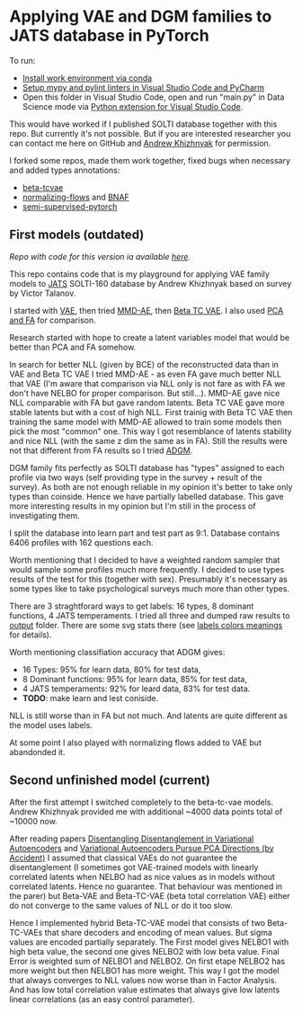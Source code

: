 Applying VAE and DGM families to JATS database in PyTorch
=========================================================

To run:

* [Install work environment via conda](https://github.com/kiwi0fruit/pyappshare/tree/master/template_env)
* [Setup mypy and pylint linters in Visual Studio Code and PyCharm](./README_SETUP_LINTERS.md)
* Open this folder in Visual Studio Code, open and run "main.py" in Data Science mode via
  [Python extension for Visual Studio Code](https://marketplace.visualstudio.com/items?itemName=ms-python.python).

This would have worked if I published SOLTI database together with this repo. But currently it's not possible.
But if you are interested researcher you can contact me here on GitHub and [Andrew Khizhnyak](https://vk.com/hizhnjak) for permission.

I forked some repos, made them work together, fixed bugs when necessary and added types annotations:

* [beta-tcvae](https://github.com/rtqichen/beta-tcvae)
* [normalizing-flows](https://github.com/tonyduan/normalizing-flows) and [BNAF](https://github.com/nicola-decao/BNAF)
* [semi-supervised-pytorch](https://github.com/wohlert/semi-supervised-pytorch)


First models (outdated)
----------------------------------------------

*Repo with code for this version ia available [here](https://github.com/kiwi0fruit/jats-semi-supervised-pytorch/tree/0.1).*

This repo contains code that is my playground for applying VAE family models to [JATS](https://github.com/kiwi0fruit/jats) SOLTI-160 database
by Andrew Khizhnyak based on survey by Victor Talanov.

I started with [VAE](https://arxiv.org/abs/1312.6114), then tried [MMD-AE](https://arxiv.org/abs/1706.02262),
then [Beta TC VAE](https://arxiv.org/abs/1802.04942). I also used [PCA and FA](./vae/linear_component_analyzer.py) for comparison.

Research started with hope to create a latent variables model that would be better than PCA and FA somehow.

In search for better NLL (given by BCE) of the reconstructed data than in VAE and Beta TC VAE I tried MMD-AE - as even FA gave much better NLL that VAE
(I'm aware that comparison via NLL only is not fare as with FA we don't have NELBO for proper comparison. But still...).
MMD-AE gave nice NLL comparable with FA but gave random latents. Beta TC VAE gave more stable latents but with a cost of high NLL.
First trainig with Beta TC VAE then training the same model with MMD-AE allowed to train some models then pick the most "common" one.
This way I got resemblance of latents stability and nice NLL (with the same z dim the same as in FA).
Still the results were not that different from FA results so I tried [ADGM](https://arxiv.org/abs/1602.05473).

DGM family fits perfectly as SOLTI database has "types" assigned to each profile via two ways (self providing type in the survey + result of the survey).
As both are not enough reliable in my opinion it's better to take only types than coinside. Hence we have partially labelled database.
This gave more interesting results in my opinion but I'm still in the process of investigating them.

I split the database into learn part and test part as 9:1. Database contains 6406 profiles with 162 questions each.

Worth mentioning that I decided to have a weighted random sampler that would sample some profiles much more frequently.
I decided to use types results of the test for this (together with sex). Presumably it's necessary as some types
like to take psychological surveys much more than other types.

There are 3 straghtforard ways to get labels: 16 types, 8 dominant functions, 4 JATS temperaments. I tried all three and dumped raw results to
[output](./output) folder. There are some svg stats there (see [labels colors meanings](./output/types_colors.svg) for details).

Worth mentioning classifiation accuracy that ADGM gives:

* 16 Types: 95% for learn data, 80% for test data,
* 8 Dominant functions: 95% for learn data, 85% for test data,
* 4 JATS temperaments: 92% for leard data, 83% for test data.
* **TODO**: make learn and lest coniside.

NLL is still worse than in FA but not much. And latents are quite different as the model uses labels.

At some point I also played with normalizing flows added to VAE but abandonded it.


Second unfinished model (current)
----------------------------------------------
After the first attempt I switched completely to the beta-tc-vae models. Andrew Khizhnyak provided me with additional \~4000 data points total of \~10000 now.

After reading papers [Disentangling Disentanglement in Variational Autoencoders](https://arxiv.org/abs/1812.02833) and [Variational Autoencoders Pursue PCA Directions (by Accident)](https://arxiv.org/abs/1812.06775) I 
assumed that classical VAEs do not guarantee the disentanglement (I sometimes got VAE-trained models with linearly correlated latents when NELBO had as nice values as in models without correlated latents. Hence no guarantee. That behaviour was mentioned in the parer) but Beta-VAE and Beta-TC-VAE (beta total correlation VAE) either do not converge to the same values of NLL or do it too slow.

Hence I implemented hybrid Beta-TC-VAE model that consists of two Beta-TC-VAEs that share decoders and encoding of mean values. But sigma values are encoded partially separately. The First model gives NELBO1 with high beta value, the second one gives NELBO2 with low beta value. Final Error is weighted sum of NELBO1 and NELBO2. On first etape NELBO2 has more weight but then NELBO1 has more weight. This way I got the model that always converges to NLL values now worse than in Factor Analysis. And has low total correlation value estimates that always give low latents linear correlations (as an easy control parameter).
